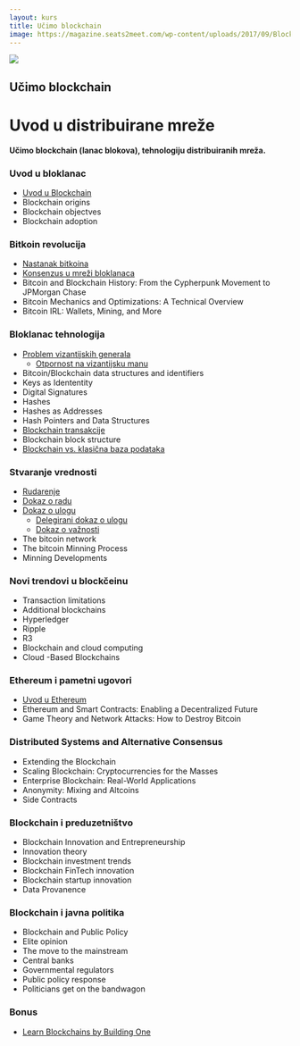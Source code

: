 ```yaml
---
layout: kurs
title: Učimo blockchain
image: https://magazine.seats2meet.com/wp-content/uploads/2017/09/Blockchain.jpg
---
```


![]({{page.image}})

## Učimo blockchain
# Uvod u distribuirane mreže

**Učimo blockchain (lanac blokova), tehnologiju distribuiranih mreža.**

### Uvod u bloklanac

- [Uvod u Blockchain](/blockchain-uvod)
- Blockchain origins
- Blockchain objectves
- Blockchain adoption

### Bitkoin revolucija

- [Nastanak bitkoina](/nastanak-bitkoina)
- [Konsenzus u mreži bloklanaca](/konsenzus-u-blockchainu)
- Bitcoin and Blockchain History: From the Cypherpunk Movement to JPMorgan Chase
- Bitcoin Mechanics and Optimizations: A Technical Overview
- Bitcoin IRL: Wallets, Mining, and More

### Bloklanac tehnologija

- [Problem vizantijskih generala](/problem-vizantijskih-generala)
  - [Otpornost na vizantijsku manu](/byzantine-fault-tolerance)
- Bitcoin/Blockchain data structures and identifiers
- Keys as Idententity
- Digital Signatures
- Hashes
- Hashes as Addresses
- Hash Pointers and Data Structures
- [Blockchain transakcije](/blockchain-transakcije)
- Blockchain block structure
- [Blockchain vs. klasična baza podataka](/blockchain-vs-baza-podataka)

### Stvaranje vrednosti

- [Rudarenje](/rudarenje)
- [Dokaz o radu](/dokaz-o-radu)
- [Dokaz o ulogu](/dokaz-o-ulogu)
  - [Delegirani dokaz o ulogu](/delegirani-dokaz-o-ulogu)
  - [Dokaz o važnosti](/dokaz-o-vaznosti)
- The bitcoin network
- The bitcoin Minning Process
- Minning Developments

### Novi trendovi u blockčeinu

- Transaction limitations
- Additional blockchains
- Hyperledger
- Ripple
- R3
- Blockchain and cloud computing
- Cloud -Based Blockchains

### Ethereum i pametni ugovori

- [Uvod u Ethereum](/ethereum)
- Ethereum and Smart Contracts: Enabling a Decentralized Future
- Game Theory and Network Attacks: How to Destroy Bitcoin

### Distributed Systems and Alternative Consensus

- Extending the Blockchain
- Scaling Blockchain: Cryptocurrencies for the Masses
- Enterprise Blockchain: Real-World Applications
- Anonymity: Mixing and Altcoins
- Side Contracts

### Blockchain i preduzetništvo

- Blockchain Innovation and Entrepreneurship
- Innovation theory
- Blockchain investment trends
- Blockchain FinTech innovation
- Blockchain startup innovation
- Data Provanence

### Blockchain i javna politika

- Blockchain and Public Policy
- Elite opinion
- The move to the mainstream
- Central banks
- Governmental regulators
- Public policy response
- Politicians get on the bandwagon

### Bonus

- [Learn Blockchains by Building One](https://hackernoon.com/learn-blockchains-by-building-one--f46)
